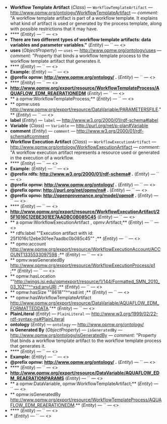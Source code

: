 - **Workflow Template Artifact** (*Class*) — `WorkflowTemplateArtifact` — <http://www.opmw.org/ontology/WorkflowTemplateArtifact> — _comment:_ "A workflow template artifact is part of a workflow template. It explains what kind of artifact is used or generated by the process template, along with possible restrictions that it may have.
  <span class='search-tokens' style='display:none'>Workflow  Template  Artifact Workflow Template Artifact WorkflowTemplateArtifact http://www.opmw.org/ontology/ Workflow Template Artifact http://www.opmw.org/ontology/ workflow template artifact http://www.opmw.org/ontology/WorkflowTemplateArtifact http://www.opmw.org/ontology/workflowtemplateartifact workflow  template  artifact workflow template artifact workflowtemplateartifact</span>
- **** (*Entity*) — `` — <>
  <span class='search-tokens' style='display:none'></span>
- **There are two different types of workflow template artifacts: data variables and parameter variables."** (*Entity*) — `` — <>
  <span class='search-tokens' style='display:none'>There are two different types of workflow template artifacts: data variables and parameter variables." there are two different types of workflow template artifacts: data variables and parameter variables."</span>
- **uses** (*ObjectProperty*) — `uses` — <http://www.opmw.org/ontology/uses> — _comment:_ "Property that binds a workflow template process to the workflow template artifact that generates it.
  <span class='search-tokens' style='display:none'>http://www.opmw.org/ontology/uses uses</span>
- **** (*Entity*) — `` — <>
  <span class='search-tokens' style='display:none'></span>
- **Example:** (*Entity*) — `` — <>
  <span class='search-tokens' style='display:none'>Example: example:</span>
- **@prefix opmw: <http://www.opmw.org/ontology/> .** (*Entity*) — `` — <>
  <span class='search-tokens' style='display:none'>@prefix opmw: <http://www.opmw.org/ontology/> .</span>
- **** (*Entity*) — `` — <>
  <span class='search-tokens' style='display:none'></span>
- **<http://www.opmw.org/export/resource/WorkflowTemplateProcess/AQUAFLOW_EDM_REAERATIONEDM>** (*Entity*) — `` — <>
  <span class='search-tokens' style='display:none'><http://www.opmw.org/export/resource/ Workflow Template Process/AQUAFLOW EDM REAERATIONEDM> <http://www.opmw.org/export/resource/ workflow template process/aquaflow edm reaerationedm> <http://www.opmw.org/export/resource/WorkflowTemplateProcess/AQUAFLOW EDM REAERATIONEDM> <http://www.opmw.org/export/resource/WorkflowTemplateProcess/AQUAFLOW_EDM_REAERATIONEDM> <http://www.opmw.org/export/resource/workflowtemplateprocess/aquaflow_edm_reaerationedm></span>
- **     a opmw:WorkflowTemplateProcess;** (*Entity*) — `` — <>
  <span class='search-tokens' style='display:none'>     a opmw: Workflow Template Process;      a opmw: workflow template process;      a opmw:WorkflowTemplateProcess;      a opmw:workflowtemplateprocess;</span>
- **     opmw:uses <http://www.opmw.org/export/resource/DataVariable/PARAMETERSFILE>."** (*Entity*) — `` — <>
  <span class='search-tokens' style='display:none'>     opmw:uses <http://www.opmw.org/export/resource/ Data Variable/PARAMETERSFILE>."      opmw:uses <http://www.opmw.org/export/resource/ data variable/parametersfile>."      opmw:uses <http://www.opmw.org/export/resource/DataVariable/PARAMETERSFILE>."      opmw:uses <http://www.opmw.org/export/resource/datavariable/parametersfile>."</span>
- **label** (*Entity*) — `label` — <http://www.w3.org/2000/01/rdf-schema#label>
  <span class='search-tokens' style='display:none'>http://www.w3.org/2000/01/rdf schema#label http://www.w3.org/2000/01/rdf-schema#label label</span>
- **Variable** (*Class*) — `Variable` — <http://purl.org/net/p-plan#Variable>
  <span class='search-tokens' style='display:none'>Variable http://purl.org/net/p plan# Variable http://purl.org/net/p plan# variable http://purl.org/net/p plan#Variable http://purl.org/net/p-plan#Variable http://purl.org/net/p-plan#variable variable</span>
- **comment** (*Entity*) — `comment` — <http://www.w3.org/2000/01/rdf-schema#comment>
  <span class='search-tokens' style='display:none'>comment http://www.w3.org/2000/01/rdf schema#comment http://www.w3.org/2000/01/rdf-schema#comment</span>
- **Workflow Execution Artifact** (*Class*) — `WorkflowExecutionArtifact` — <http://www.opmw.org/ontology/WorkflowExecutionArtifact> — _comment:_ "A workflow execution artifact represents a resource used or generated in the execution of a workflow.
  <span class='search-tokens' style='display:none'>Workflow  Execution  Artifact Workflow Execution Artifact WorkflowExecutionArtifact http://www.opmw.org/ontology/ Workflow Execution Artifact http://www.opmw.org/ontology/ workflow execution artifact http://www.opmw.org/ontology/WorkflowExecutionArtifact http://www.opmw.org/ontology/workflowexecutionartifact workflow  execution  artifact workflow execution artifact workflowexecutionartifact</span>
- **** (*Entity*) — `` — <>
  <span class='search-tokens' style='display:none'></span>
- **Example:** (*Entity*) — `` — <>
  <span class='search-tokens' style='display:none'>Example: example:</span>
- **@prefix rdfs: <http://www.w3.org/2000/01/rdf-schema#> .** (*Entity*) — `` — <>
  <span class='search-tokens' style='display:none'>@prefix rdfs: <http://www.w3.org/2000/01/rdf schema#> . @prefix rdfs: <http://www.w3.org/2000/01/rdf-schema#> .</span>
- **@prefix opmw: <http://www.opmw.org/ontology/> .** (*Entity*) — `` — <>
  <span class='search-tokens' style='display:none'>@prefix opmw: <http://www.opmw.org/ontology/> .</span>
- **@prefix opmv: <http://purl.org/net/opmv/ns#> .** (*Entity*) — `` — <>
  <span class='search-tokens' style='display:none'>@prefix opmv: <http://purl.org/net/opmv/ns#> .</span>
- **@prefix opmo: <http://openprovenance.org/model/opmo#> .** (*Entity*) — `` — <>
  <span class='search-tokens' style='display:none'>@prefix opmo: <http://openprovenance.org/model/opmo#> .</span>
- **** (*Entity*) — `` — <>
  <span class='search-tokens' style='display:none'></span>
- **<http://www.opmw.org/export/resource/WorkflowExecutionArtifact/25F1016C12EBE301EE7AADBC0B085C45>** (*Entity*) — `` — <>
  <span class='search-tokens' style='display:none'><http://www.opmw.org/export/resource/ Workflow Execution Artifact/25F1016C12EBE301EE7AADBC0B085C45> <http://www.opmw.org/export/resource/ workflow execution artifact/25f1016c12ebe301ee7aadbc0b085c45> <http://www.opmw.org/export/resource/WorkflowExecutionArtifact/25F1016C12EBE301EE7AADBC0B085C45> <http://www.opmw.org/export/resource/workflowexecutionartifact/25f1016c12ebe301ee7aadbc0b085c45></span>
- **      a       opmw:WorkflowExecutionArtifact , opmv:Artifact;** (*Entity*) — `` — <>
  <span class='search-tokens' style='display:none'>      a       opmw: Workflow Execution Artifact , opmv: Artifact;       a       opmw: workflow execution artifact , opmv: artifact;       a       opmw:WorkflowExecutionArtifact , opmv:Artifact;       a       opmw:workflowexecutionartifact , opmv:artifact;</span>
- **      rdfs:label ""Execution artifact with id: 25f1016c12ebe301ee7aadbc0b085c45"" ;** (*Entity*) — `` — <>
  <span class='search-tokens' style='display:none'>      rdfs:label "" Execution artifact with id: 25f1016c12ebe301ee7aadbc0b085c45"" ;       rdfs:label "" execution artifact with id: 25f1016c12ebe301ee7aadbc0b085c45"" ;       rdfs:label ""Execution artifact with id: 25f1016c12ebe301ee7aadbc0b085c45"" ;       rdfs:label ""execution artifact with id: 25f1016c12ebe301ee7aadbc0b085c45"" ;</span>
- **      opmo:account              <http://www.opmw.org/export/resource/WorkflowExecutionAccount/ACCOUNT1335533097598> ;** (*Entity*) — `` — <>
  <span class='search-tokens' style='display:none'>      opmo:account              <http://www.opmw.org/export/resource/ Workflow Execution Account/ACCOUNT1335533097598> ;       opmo:account              <http://www.opmw.org/export/resource/ workflow execution account/account1335533097598> ;       opmo:account              <http://www.opmw.org/export/resource/WorkflowExecutionAccount/ACCOUNT1335533097598> ;       opmo:account              <http://www.opmw.org/export/resource/workflowexecutionaccount/account1335533097598> ;</span>
- **      opmv:wasGeneratedBy     <http://www.opmw.org/export/resource/WorkflowExecutionProcess/p1> ;** (*Entity*) — `` — <>
  <span class='search-tokens' style='display:none'>      opmv:was Generated By     <http://www.opmw.org/export/resource/ Workflow Execution Process/p1> ;       opmv:was generated by     <http://www.opmw.org/export/resource/ workflow execution process/p1> ;       opmv:wasGeneratedBy     <http://www.opmw.org/export/resource/WorkflowExecutionProcess/p1> ;       opmv:wasgeneratedby     <http://www.opmw.org/export/resource/workflowexecutionprocess/p1> ;</span>
- **      opmw:hasLocation     ""http://wings.isi.edu/opmexport/resource/1/144/Formatted_SMN_2010_03_10Z""^^xsd:anyURI ;** (*Entity*) — `` — <>
  <span class='search-tokens' style='display:none'>      opmw:has Location     ""http://wings.isi.edu/opmexport/resource/1/144/ Formatted SMN 2010 03 10Z""^^xsd:anyURI ;       opmw:has location     ""http://wings.isi.edu/opmexport/resource/1/144/ formatted smn 2010 03 10z""^^xsd:anyuri ;       opmw:hasLocation     ""http://wings.isi.edu/opmexport/resource/1/144/Formatted SMN 2010 03 10Z""^^xsd:anyURI ;       opmw:hasLocation     ""http://wings.isi.edu/opmexport/resource/1/144/Formatted_SMN_2010_03_10Z""^^xsd:anyURI ;       opmw:haslocation     ""http://wings.isi.edu/opmexport/resource/1/144/formatted_smn_2010_03_10z""^^xsd:anyuri ;</span>
- **      opmw:hasSize ""8618""^^xsd:int ;** (*Entity*) — `` — <>
  <span class='search-tokens' style='display:none'>      opmw:has Size ""8618""^^xsd:int ;       opmw:has size ""8618""^^xsd:int ;       opmw:hasSize ""8618""^^xsd:int ;       opmw:hassize ""8618""^^xsd:int ;</span>
- **      opmw:hasWorkflowTemplateArtifact              <http://www.opmw.org/export/resource/DataVariable/AQUAFLOW_EDM_FORMATTEDDATA>."** (*Entity*) — `` — <>
  <span class='search-tokens' style='display:none'>      opmw:has Workflow Template Artifact              <http://www.opmw.org/export/resource/ Data Variable/AQUAFLOW EDM FORMATTEDDATA>."       opmw:has workflow template artifact              <http://www.opmw.org/export/resource/ data variable/aquaflow edm formatteddata>."       opmw:hasWorkflowTemplateArtifact              <http://www.opmw.org/export/resource/DataVariable/AQUAFLOW EDM FORMATTEDDATA>."       opmw:hasWorkflowTemplateArtifact              <http://www.opmw.org/export/resource/DataVariable/AQUAFLOW_EDM_FORMATTEDDATA>."       opmw:hasworkflowtemplateartifact              <http://www.opmw.org/export/resource/datavariable/aquaflow_edm_formatteddata>."</span>
- **PlainLiteral** (*Entity*) — `PlainLiteral` — <http://www.w3.org/1999/02/22-rdf-syntax-ns#PlainLiteral>
  <span class='search-tokens' style='display:none'>Plain Literal PlainLiteral http://www.w3.org/1999/02/22 rdf syntax ns# Plain Literal http://www.w3.org/1999/02/22 rdf syntax ns# plain literal http://www.w3.org/1999/02/22 rdf syntax ns#PlainLiteral http://www.w3.org/1999/02/22-rdf-syntax-ns#PlainLiteral http://www.w3.org/1999/02/22-rdf-syntax-ns#plainliteral plain literal plainliteral</span>
- **ontology** (*Entity*) — `ontology` — <http://www.opmw.org/ontology/>
  <span class='search-tokens' style='display:none'>http://www.opmw.org/ontology/ ontology</span>
- **is Generated By** (*ObjectProperty*) — `isGeneratedBy` — <http://www.opmw.org/ontology/isGeneratedBy> — _comment:_ "Property that binds a workflow template artifact to the workflow template process that generates it.
  <span class='search-tokens' style='display:none'>http://www.opmw.org/ontology/is Generated By http://www.opmw.org/ontology/is generated by http://www.opmw.org/ontology/isGeneratedBy http://www.opmw.org/ontology/isgeneratedby is  Generated  By is  generated  by is Generated By is generated by isGeneratedBy isgeneratedby</span>
- **** (*Entity*) — `` — <>
  <span class='search-tokens' style='display:none'></span>
- **Example:** (*Entity*) — `` — <>
  <span class='search-tokens' style='display:none'>Example: example:</span>
- **@prefix opmw: <http://www.opmw.org/ontology/> .** (*Entity*) — `` — <>
  <span class='search-tokens' style='display:none'>@prefix opmw: <http://www.opmw.org/ontology/> .</span>
- **** (*Entity*) — `` — <>
  <span class='search-tokens' style='display:none'></span>
- **<http://www.opmw.org/export/resource/DataVariable/AQUAFLOW_EDM_REAERATIONPARAMS>** (*Entity*) — `` — <>
  <span class='search-tokens' style='display:none'><http://www.opmw.org/export/resource/ Data Variable/AQUAFLOW EDM REAERATIONPARAMS> <http://www.opmw.org/export/resource/ data variable/aquaflow edm reaerationparams> <http://www.opmw.org/export/resource/DataVariable/AQUAFLOW EDM REAERATIONPARAMS> <http://www.opmw.org/export/resource/DataVariable/AQUAFLOW_EDM_REAERATIONPARAMS> <http://www.opmw.org/export/resource/datavariable/aquaflow_edm_reaerationparams></span>
- **     a opmw:DataVariable, opmw:WorkflowTemplateArtifact;** (*Entity*) — `` — <>
  <span class='search-tokens' style='display:none'>     a opmw: Data Variable, opmw: Workflow Template Artifact;      a opmw: data variable, opmw: workflow template artifact;      a opmw:DataVariable, opmw:WorkflowTemplateArtifact;      a opmw:datavariable, opmw:workflowtemplateartifact;</span>
- **     opmw:isGeneratedBy <http://www.opmw.org/export/resource/WorkflowTemplateProcess/AQUAFLOW_EDM_REAERATIONEDM>.** (*Entity*) — `` — <>
  <span class='search-tokens' style='display:none'>     opmw:is Generated By <http://www.opmw.org/export/resource/ Workflow Template Process/AQUAFLOW EDM REAERATIONEDM>.      opmw:is generated by <http://www.opmw.org/export/resource/ workflow template process/aquaflow edm reaerationedm>.      opmw:isGeneratedBy <http://www.opmw.org/export/resource/WorkflowTemplateProcess/AQUAFLOW EDM REAERATIONEDM>.      opmw:isGeneratedBy <http://www.opmw.org/export/resource/WorkflowTemplateProcess/AQUAFLOW_EDM_REAERATIONEDM>.      opmw:isgeneratedby <http://www.opmw.org/export/resource/workflowtemplateprocess/aquaflow_edm_reaerationedm>.</span>
- **** (*Entity*) — `` — <>
  <span class='search-tokens' style='display:none'></span>
- **"** (*Entity*) — `` — <>
  <span class='search-tokens' style='display:none'>"</span>